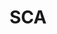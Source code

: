 ---
title: "SCA"
url: "/sca/"
outputs: ["HTML", "RSS"]
summary: "Projects and records of various activities in the Society for Creative Anachronism"
---